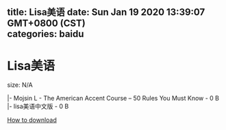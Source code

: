 
title: Lisa美语
date: Sun Jan 19 2020 13:39:07 GMT+0800 (CST)    
categories: baidu
---

# Lisa美语
size: N/A
 
 
|- Mojsin L - The American Accent Course – 50 Rules You Must Know - 0 B
|- lisa美语中文版 - 0 B

[How to download](https://bpcam.bemobtrk.com/go/2ceec3aa-1ca2-46d6-b9ff-aaa5c184517c?jno=2182)